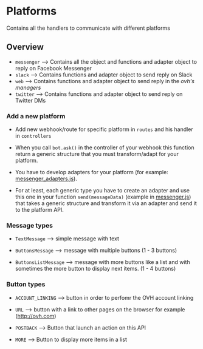 # Platforms

Contains all the handlers to communicate with different platforms

## Overview

+ `messenger` --> Contains all the object and functions and adapter object to reply on Facebook Messenger
+ `slack` --> Contains functions and adapter object to send reply on Slack
+ `web` --> Contains functions and adapter object to send reply in the *ovh's managers*
+ `twitter` -->  Contains functions and adapter object to send reply on Twitter DMs

### Add a new platform

+ Add new webhook/route for specific platform in `routes` and his handler in `controllers`

+ When you call `bot.ask()` in the controller of your webhook this function return a generic structure that you must transform/adapt for your platform.

+ You have to develop adapters for your platform (for example: [messenger_adapters.js](messenger/messenger_adapters.js)).

+ For at least, each generic type you have to create an adapter and use this one in your function `send(messageData)` (example in [messenger.js](messenger/messenger.js)) that takes a generic structure and transform it via an adapter and send it to the platform API.

### Message types

+ `TextMessage` -->  simple message with text

+ `ButtonsMessage` --> message with multiple buttons (1 - 3 buttons)

+ `ButtonsListMessage` --> message with more buttons like a list and with sometimes the more button to display next items. (1 - 4 buttons)

### Button types

+ `ACCOUNT_LINKING` --> button in order to perfomr the OVH account linking

+ `URL` --> button with a link to other pages on the browser for example (http://ovh.com)

+ `POSTBACK` --> Button that launch an action on this API

+ `MORE` --> Button to display more items in a list
